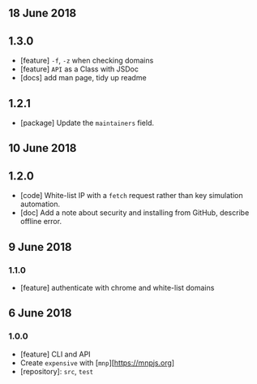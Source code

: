 ## 18 June 2018

## 1.3.0

- [feature] `-f`, `-z` when checking domains
- [feature] `API` as a Class with JSDoc
- [docs] add man page, tidy up readme

## 1.2.1

- [package] Update the `maintainers` field.

## 10 June 2018

## 1.2.0

- [code] White-list IP with a `fetch` request rather than key simulation automation.
- [doc] Add a note about security and installing from GitHub, describe offline error.

## 9 June 2018

### 1.1.0

- [feature] authenticate with chrome and white-list domains

## 6 June 2018

### 1.0.0

- [feature] CLI and API
- Create `expensive` with [`mnp`][https://mnpjs.org]
- [repository]: `src`, `test`
